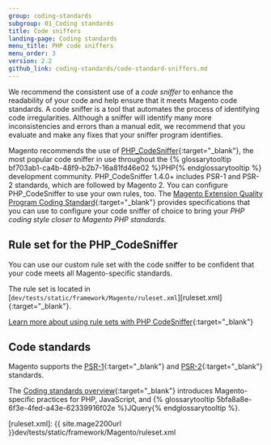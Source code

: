 ```yaml
---
group: coding-standards
subgroup: 01_Coding standards
title: Code sniffers
landing-page: Coding standards
menu_title: PHP code sniffers
menu_order: 3
version: 2.2
github_link: coding-standards/code-standard-sniffers.md
---
```


We recommend the consistent use of a _code sniffer_ to enhance the readability of your code and help ensure that it meets Magento code standards.  A code sniffer is a tool that automates the process of identifying code irregularities. Although a sniffer will identify many more inconsistencies and errors than a manual edit, we recommend that you evaluate and make any fixes that your sniffer program identifies.

Magento recommends the use of [PHP_CodeSniffer]{:target="_blank"}, the most popular code sniffer in use throughout the {% glossarytooltip bf703ab1-ca4b-48f9-b2b7-16a81fd46e02 %}PHP{% endglossarytooltip %} development community.
PHP_CodeSniffer 1.4.0+ includes PSR-1 and PSR-2 standards, which are followed by Magento 2.
You can configure PHP_CodeSniffer to use your own rules, too. The [Magento Extension Quality Program Coding Standard][eqp]{:target="_blank"} provides specifications that you can use to configure your code sniffer of choice to bring your _PHP coding style closer to Magento PHP standards_.

## Rule set for the PHP_CodeSniffer

You can use our custom rule set with the code sniffer to be confident that your code meets all Magento-specific standards.

The rule set is located in [`dev/tests/static/framework/Magento/ruleset.xml`][ruleset.xml]{:target="_blank"}.

[Learn more about using rule sets with PHP CodeSniffer][ruleset]{:target="_blank"}

## Code standards

Magento supports the [PSR-1]{:target="_blank"} and [PSR-2]{:target="_blank"} standards.

The [Coding standards overview]{:target="_blank"} introduces Magento-specific practices for PHP, JavaScript, and {% glossarytooltip 5bfa8a8e-6f3e-4fed-a43e-62339916f02e %}JQuery{% endglossarytooltip %}.

<!-- LINKS -->

[PHP_CodeSniffer]: http://pear.php.net/manual/en/package.php.php-codesniffer.faq.php
[eqp]: https://github.com/magento/marketplace-eqp
[PSR-1]: http://www.php-fig.org/psr/psr-1/
[PSR-2]: http://www.php-fig.org/psr/psr-2/
[Coding standards overview]: http://devdocs.magento.com/guides/v2.0/coding-standards/bk-coding-standards.html
[ruleset]: http://pear.php.net/manual/en/package.php.php-codesniffer.annotated-ruleset.php
[ruleset.xml]: {{ site.mage2200url }}dev/tests/static/framework/Magento/ruleset.xml